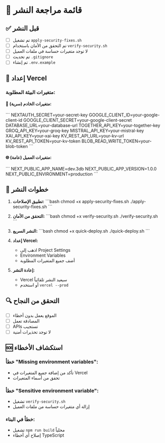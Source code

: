 # 🚀 قائمة مراجعة النشر

## ✅ قبل النشر

- [ ] تم تشغيل `apply-security-fixes.sh`
- [ ] تم التحقق من الأمان باستخدام `verify-security.sh`
- [ ] لا توجد متغيرات حساسة في ملفات العميل
- [ ] تم تحديث `.gitignore`
- [ ] تم إنشاء `.env.example`

## 🔧 إعداد Vercel

### متغيرات البيئة المطلوبة:

#### 🔐 متغيرات الخادم (سرية):
\`\`\`
NEXTAUTH_SECRET=your-secret-key
GOOGLE_CLIENT_ID=your-google-client-id
GOOGLE_CLIENT_SECRET=your-google-client-secret
DATABASE_URL=your-database-url
TOGETHER_API_KEY=your-together-key
GROQ_API_KEY=your-groq-key
MISTRAL_API_KEY=your-mistral-key
XAI_API_KEY=your-xai-key
KV_REST_API_URL=your-kv-url
KV_REST_API_TOKEN=your-kv-token
BLOB_READ_WRITE_TOKEN=your-blob-token
\`\`\`

#### 🌐 متغيرات العميل (عامة):
\`\`\`
NEXT_PUBLIC_APP_NAME=dev.3db
NEXT_PUBLIC_APP_VERSION=1.0.0
NEXT_PUBLIC_ENVIRONMENT=production
\`\`\`

## 🎯 خطوات النشر

1. **تطبيق الإصلاحات:**
   \`\`\`bash
   chmod +x apply-security-fixes.sh
   ./apply-security-fixes.sh
   \`\`\`

2. **التحقق من الأمان:**
   \`\`\`bash
   chmod +x verify-security.sh
   ./verify-security.sh
   \`\`\`

3. **النشر السريع:**
   \`\`\`bash
   chmod +x quick-deploy.sh
   ./quick-deploy.sh
   \`\`\`

4. **إعداد Vercel:**
   - اذهب إلى Project Settings
   - Environment Variables
   - أضف جميع المتغيرات المطلوبة

5. **إعادة النشر:**
   - Vercel سيعيد النشر تلقائياً
   - أو استخدم `vercel --prod`

## 🔍 التحقق من النجاح

- [ ] الموقع يعمل بدون أخطاء
- [ ] المصادقة تعمل
- [ ] APIs تستجيب
- [ ] لا توجد تحذيرات أمنية

## 🆘 استكشاف الأخطاء

### خطأ "Missing environment variables":
- تأكد من إضافة جميع المتغيرات في Vercel
- تحقق من أسماء المتغيرات

### خطأ "Sensitive environment variable":
- تشغيل `verify-security.sh`
- إزالة أي متغيرات حساسة من ملفات العميل

### خطأ في البناء:
- تشغيل `npm run build` محلياً
- إصلاح أي أخطاء TypeScript

